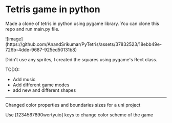 <h1>Tetris game in python</h1>
<p>Made a clone of tetris in python using pygame library. You can clone this repo and run main.py file.</p>
![image](https://github.com/AnandSrikumar/PyTetris/assets/37832523/18ebb49e-726b-4dde-9687-925ed50131b8)
<p>Didn't use any sprites, I created the squares using pygame's Rect class.</p>

TODO:
<ul>
  <li>Add music</li>
  <li>Add different game modes</li>
  <li>add new and different shapes</li>
</ul>

--------------------------

<p>Changed color properties and boundaries sizes for a uni project<p>
<p>Use [1234567890wertyuio] keys to change color scheme of the game<p>